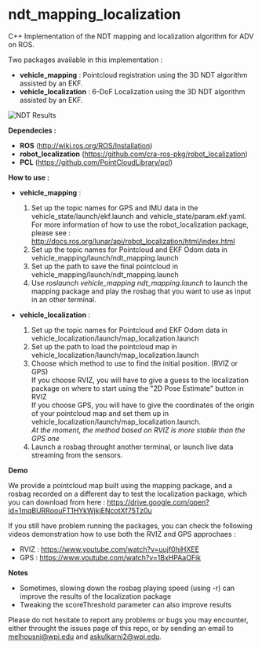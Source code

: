 # ndt_mapping_localization
C++ Implementation of the NDT mapping and localization algorithm for ADV on ROS.  

Two packages available in this implementation :

- **vehicle_mapping** : Pointcloud registration using the 3D NDT algorithm assisted by an EKF.
- **vehicle_localization** : 6-DoF Localization using the 3D NDT algorithm assisted by an EKF.

![NDT Results](/image.png)

**Dependecies :**

- **ROS** (http://wiki.ros.org/ROS/Installation)
- **robot_localization** (https://github.com/cra-ros-pkg/robot_localization)
- **PCL** (https://github.com/PointCloudLibrary/pcl)

**How to use :**
  
- **vehicle_mapping** :  
  
  1. Set up the topic names for GPS and IMU data in the vehicle_state/launch/ekf.launch and vehicle_state/param.ekf.yaml. For more information of how to use the robot_localization package, please see : http://docs.ros.org/lunar/api/robot_localization/html/index.html  
  2. Set up the topic names for Pointcloud and EKF Odom data in vehicle_mapping/launch/ndt_mapping.launch  
  3. Set up the path to save the final pointcloud in vehicle_mapping/launch/ndt_mapping.launch  
  4. Use *roslaunch vehicle_mapping ndt_mapping.launch* to launch the mapping package and play the rosbag that you want to use as input in an other terminal.
  
- **vehicle_localization** :  
  
    1. Set up the topic names for Pointcloud and EKF Odom data in vehicle_localization/launch/map_localization.launch 
    2. Set up the path to load the pointcloud map in vehicle_localization/launch/map_localization.launch 
    3. Choose which method to use to find the initial position. (RVIZ or GPS)  
    If you choose RVIZ, you will have to give a guess to the localization package on where to start using the "2D Pose Estimate" button in RVIZ  
    If you choose GPS, you will have to give the coordinates of the origin of your pointcloud map and set them up in vehicle_localization/launch/map_localization.launch.  
    *At the moment, the method based on RVIZ is more stable than the GPS one*
    4. Launch a rosbag throught another terminal, or launch live data streaming from the sensors.
    
**Demo**

We provide a pointcloud map built using the mapping package, and a rosbag recorded on a different day to test the localization package, which you can download from here : https://drive.google.com/open?id=1mqBURRoouFT1HYkWjkjENcotXf75Tz0u
  
If you still have problem running the packages, you can check the following videos demonstration how to use both the RVIZ and GPS approchaes : 
- RVIZ : https://www.youtube.com/watch?v=uujf0hiHXEE
- GPS : https://www.youtube.com/watch?v=1BxHPAaOFik
 
**Notes**  
- Sometimes, slowing down the rosbag playing speed (using -r) can improve the results of the localization package
- Tweaking the scoreThreshold parameter can also improve results

Please do not hesitate to report any problems or bugs you may encounter, either throught the issues page of this repo, or by sending an email to melhousni@wpi.edu and askulkarni2@wpi.edu.

